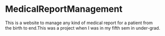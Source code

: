 # MedicalReportManagement
This is a website to manage any kind of medical report for a patient from the birth to end.This was a project when I was in my fifth sem in under-grad.
